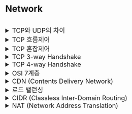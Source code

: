 # Network 

<br> 

<details>
<summary style="font-size:20px">TCP와 UDP의 차이</summary>
<div markdown="1"> 

#### TCP
* `신뢰성을 보장하는 연결형 프로토콜`
* `흐름제어, 혼잡제어`를 제공
* 웹 HTTP 통신, 이메일, 파일 전송에서 사용 

#### UDP
* `신뢰성을 보장하지 않는 비연결형 프로토콜`
* 흐름제어, 혼잡제어를 제공하지 않음
* 속도 빠르고 연속성이 중요한 서비스(스트리밍)에서 사용
* UDP 자체는 신뢰성을 보장하지 않지만 추가적인 정의를 통해 보장 가능 (HTTP/3에서 QUIC 프로토콜) 

</div>
</details> 

<details>
<summary style="font-size:20px">TCP 흐름제어</summary>
<div markdown="1"> 

* `수신자와 송신자`의 메시지 처리속도 차이를 해결하기 위한 방법
* 수신자와 송신자 세그먼트 간의 TCP Header에 `remain window data`를 통해 남은 버퍼를 알고 흐름을 파악할 수 있음 

#### 종류
##### Stop and Wait
* 전송한 패킷의 ACK을 수신하면 다음 패킷 전송 

##### Sliding Window
* 수신측에서 설정한 윈도우 크기만큼의 패킷을 ACK의 확인 없이 전송, 데이터의 흐름을 동적으로 조절
* `Go Back N`: Cumulative ACK(마지막으로 수신 성공한 패킷의 ACK을 계속 전송), 문제가 된 패킷부터 모두 재전송
* `Selective Repeat`: Individual ACK(수신 성공한 패킷의 개별 ACK 전송), 문제가 된 패킷만 재전송 

</div>
</details> 

<details>
<summary style="font-size:20px">TCP 혼잡제어</summary>
<div markdown="1"> 

* `송신자와 네트워크(라우터)`의 데이터 처리 속도 차이를 해결하기 위한 방법
* 패킷 Loss 시의 확인되는 `Timeout이나 3개의 Duplicate ACK`을 통해서 파악 가능 

#### 종류
* [참고] CWND: Congestion Window, ACK을 확인하지 않고도 보낼 수 있는 데이터 양 (Window Size)
* Slow Start: CWND가 1부터 지수적(2배)으로 증가
* Congestion Avoidance(혼잡 회피): CWND가 1씩 증가
* Fast Recovery(빠른 회복): CWND를 1/2배로 감소하고 선형적 증가 

##### TCP Tahoe
* Slow Start -> ssthresh 도달 -> Congestion Avoidance -> 3개의 duplicate ACK, Timeout 발생 -> Slow Start부터 반복 

##### TCP Reno
* Slow Start -> ssthresh 도달 -> Congestion Avoidance까지는 동일
* Congestion Avoidance 상황에서 3개의 duplicate ACK 발생 -> Fast Recovery
  * TCP Tahoe는 Slow Start로 진입
* Congestion Avoidance 상황에서 Timeout 발생 -> Slow Start 

</div>
</details>


<details>
<summary style="font-size:20px">TCP 3-way Handshake</summary>
<div markdown="1"> 

#### 언제 일어나고 어떤 과정인지
* 서버와 클라이언트가 TCP `연결을 성립할 때` 사용
* Client -> Server: 연결을 요청하는 `SYN(n) 전송`
* Server -> Client: 요청을 수락하는 ` ACK(n+1) 전송` + 연결을 요청하는 `SYN(m) 전송`
* Client -> Server: 요청을 수락하는 `ACK(m+1) 전송` 

#### 필요성
* TCP는 양방향 프로토콜이므로 클라이언트와 서버가 각각 서로에게 패킷을 전송할 수 있다는 것을 확인해야 됨 

#### Sequence Number를 난수로 이용하는 이유
* 연결을 맺을 때 사용하는 포트(port)는 유한 범위 내에서 사용하고 시간이 지남에 따라 재사용됨
* 따라서 두 통신 호스트가 과거에 사용된 포트 번호 쌍을 사용할 가능성이 존재함
* 서버 측에서는 패킷의 SYN을 보고 패킷을 구분하게 되는데, 난수가 아닌 순차적인 number가 전송된다면 이전의 연결로부터 오는 패킷으로 인식할 위험이 있음 

</div>
</details>


<details>
<summary style="font-size:20px">TCP 4-way Handshake</summary>
<div markdown="1"> 

#### 언제 일어나고 어떤 과정인지
* 서버와 클라이언트가 TCP `연결을 종료할 때` 사용
* Client -> Server : 연결을 종료하는 `FIN(n) 전송`
* Server -> Client : 요청을 수락하는 `ACK(n+1) 전송`
* Server -> Client : 연결을 종료하는 `FIN(m) 전송`
* Client -> Server : 요청을 수락하는 `ACK(m+1) 전송` 

#### 타임아웃은 언제, 왜 일어나는가
* 서버의 지연된 패킷을 수신하기 위해 클라이언트에 `Timeout` 존재 (클라이언트가 서버의 FIN을 수신한 이후) 

#### 필요성
* 클라이언트가 일방적으로 끊으면 서버는 `연결은 되어 있으나 요청이 없는 상태`로 오해할 수 있음
* 클라이언트는 데이터 전송을 끝냈다고 하더라도 서버는 전송할 것이 남아있을 수 있음 

</div>
</details>


<details>
<summary style="font-size:20px">OSI 7계층</summary>
<div markdown="1"> 

###
 정의
* 네트워크의 통신 과정을 7단계로 나눠 표준화한 것
* ISO(국제표준기구)에서 만듦 

### 사용 이유
* 통신 과정을 이해하기 쉬움
* 문제 발생 시 해당 단계의 장비와 SW만 수정하면 됨 -> 해결 용이 

### 각 계층의 역할
* Application - Application(7), Presentation(6), Session(5) 계층으로 분리
#### Application(7, Data)
* 사용자에게 `실제 애플리케이션 서비스를 제공`하는 계층
* HTTP, FTP, DNS
#### Presentation(6, Data)
* 애플리케이션의 `데이터 형태와 구조를 변환(번역, 암호화, 압축)`시키는 계층
* 코드 간의 번역을 담당 -> 사용자 시스템에서 데이터의 형식상 차이를 다루는 부담을 응용 계층으로부터 덜어줌
#### Session(5, Data)
* 양 끝단의 응용 프로세스가 `통신을 관리하기 위한 방법`을 제공
  * 동시 송수신 방식(duplex), 반이중 방식(half-duplex), 전이중 방식(Full Duplex)의 통신 등
* 애플리케이션 간의 `TCP/IP 세션을 구축하고 관리하며 종료`시키는 계층
* API, Socket
#### Transport(4, Segment)
* 통신 `양단 간의 신뢰성 있는 통신`을 보장하는 계층
* TCP, UDP
#### Network(3, Packet or Datagram)
* 목적지까지의 경로를 선택하고 `경로에 따라 패킷을 전달(라우팅)`해주는 계층
* IP / 라우터
#### Link(2, Frame)
* 인접한 `피어 간의 신뢰성 있는 통신`을 보장하는 계층
* MAC / 브릿지, 스위치
#### Physical(1, Bit)
* 전기적, 기계적, 기능적인 특성을 이용해서 `통신 케이블로 데이터를 전송`
* 리피터, 케이블, 허브 

</div>
</details>


<details>
<summary style="font-size:20px">CDN (Contents Delivery Network)</summary>
<div markdown="1"> 

![zz](https://user-images.githubusercontent.com/38900338/135851877-de1980d4-c90f-44c9-89d9-91899775feb6.PNG) 

#### 정의
* `지리적, 물리적으로 떨어져 있는` 사용자에게 웹 페이지 콘텐츠 `로드 지연을 최소화`하는, 촘촘히 `분산된 서버`로 이루어진 플랫폼 기술
* 각 지역에 캐시 서버(PoP, Points of Presence)를 분산 배치해, 가까운 사용자의 요청에 원본 서버가 아닌 캐시 서버가 콘텐츠를 전달 

#### 사용 시의 이점
* 지리적으로 가까운 캐시 서버가 응답하여 빠른 응답 가능
* Origin 서버에 문제가 생겨도 다른 서버로 대체가 가능해 안전성 증가
* 트래픽 집중 방지 가능 

#### 과정
* 웹 브라우저를 실행하는 디바이스인 사용자 에이전트는 HTML, 이미지, CSS, JavaScript 파일을 렌더링하는데 필요한 콘텐츠를 요청
* `콘텐츠에 대한 각 요청이 발생하면 최적으로 배치된 CDN 서버에 엔드유저가 매핑`
* CDN 서버는 요청된 파일의 `캐싱`된(사전 저장된) 버전으로 응답 

</div>
</details>


<details>
<summary style="font-size:20px">로드 밸런싱</summary>
<div markdown="1"> 

* 로드 밸런서를 클라이언트와 서버 사이에 두고, 부하가 집중되지 않도록 여러 서버에 분산하는 방식
* 로드 밸런서는 물리 장비를 이중화해서 구현하거나 nginx(엔진X)와 같은 웹서버를 이용하여 구현 

</div>
</details>


<details>
<summary style="font-size:20px">CIDR (Classless Inter-Domain Routing)</summary>
<div markdown="1"> 

* 클래스 없는 도메인 간 라우팅 기법
* 최신의 IP 주소 할당 방법으로 정적이였던 클래스 방식에 비해 IP 주소의 영역을 여러 네트워크 영역으로 나눌 수 있기 때문에 기존방식에 비해 유연 

</div>
</details>


<details>
<summary style="font-size:20px">NAT (Network Address Translation)</summary>
<div markdown="1"> 

#### 정의
* IP 패킷의 TCP/UDP 포트 숫자와 소스 및 목적지의 IP 주소 등을 `재기록`하면서 `라우터`를 통해 통신하는 기술
* 외부에 공개된 `공인(Public) IP`와 내부에서 사용하는 `사설(Private) IP`를 `맵핑`하여 원활히 통신할 수 있게 하는 기술 

#### 목적
##### 공인 IP 부족 문제 해결
* 한정적인 IP를 다수가 공유해 IP 절약 가능
##### 보안성
* 사설망을 외부로부터 보호할 수 있음
* 외부에서 사설 IP를 알 방법이 없어 내부 내트워크와 호스트를 보호 가능 

#### 동작 원리
#### 외부로 요청 패킷 전송
* 패켓 헤더 = `소스 IP: 사설 IP`, `목적 IP: 목적지 IP`
* 게이트웨이에서 `소스 IP: 게이트웨이의 공인 IP`로 변경, `목적 IP: 목적지 IP` 변경 없음
* NAT 테이블에 맵핑 내역을 저장 (포트도 기록) 

### 응답 패킷 받기
* 패켓 헤더 = `소스 IP: 목적지 IP`, `목적 IP: 게이트웨이의 공인 IP`
* 게이트웨이에서 `소스 IP: 목적지 IP` 변경 없음, `목적 IP: 사설 IP` 로 변경 (재기록)
* NAT 테이블을 참조하여 수정 

</div>
</details>
